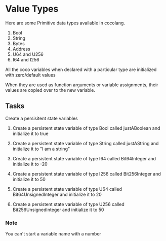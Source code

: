 # Value Types

Here are some Primitive data types available in cocolang.

1. Bool
2. String
3. Bytes
4. Address
5. U64 and U256
6. I64 and I256

All the coco variables when declared with a particular type are initialized with zero/default values

When they are used as function arguments or variable assignments, their values are copied over to the new variable.

## Tasks

Create a persisitent state variables

1. Create a persistent state variable of type Bool called justABoolean and initialize it to true

2. Create a persistent state variable of type String called justAString and initialize it to "I am a string"

3. Create a persistent state variable of type I64 called Bit64Integer and initialize it to -20

4. Create a persistent state variable of type I256 called Bit256Integer and initialize it to 50

5. Create a persistent state variable of type U64 called Bit64UnsignedInteger and initialize it to 20

6. Create a persistent state variable of type U256 called Bit256UnsignedInteger and initialize it to 50

### Note

You can't start a variable name with a number
